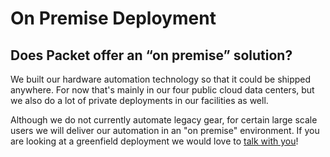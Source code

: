 # On Premise Deployment

## **Does Packet offer an “on premise” solution?**

We built our hardware automation technology so that it could be shipped anywhere. For now that's mainly in our four public cloud data centers, but we also do a lot of private deployments in our facilities as well.  

Although we do not currently automate legacy gear, for certain large scale users we will deliver our automation in an "on premise" environment.  If you are looking at a greenfield deployment we would love to [talk with you](mailto:support@packet.com)!

